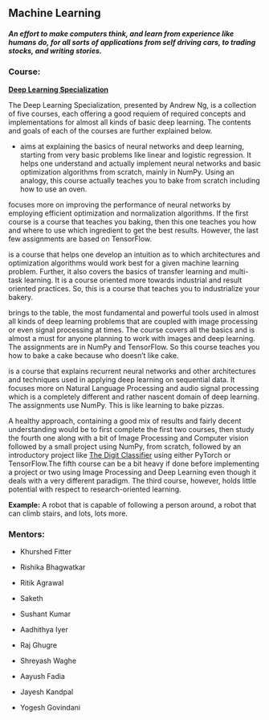 ## Machine Learning

##### An effort to make computers think, and learn from experience like humans do, for all sorts of applications from self driving cars, to trading stocks, and writing stories.

### Course: 

[**Deep Learning Specialization**](https://www.coursera.org/specializations/deep-learning?)

The Deep Learning Specialization, presented by Andrew Ng, is a collection of five courses, each offering a good requiem of required concepts and implementations for almost all kinds of basic deep learning. The contents and goals of each of the courses are further explained below.

* aims at explaining the basics of neural networks and deep learning, starting from very basic problems like linear and logistic regression. It helps one understand and actually implement neural networks and basic optimization algorithms from scratch, mainly in NumPy. Using an analogy, this course actually teaches you to bake from scratch including how to use an oven.

 focuses more on improving the performance of neural networks by employing efficient optimization and normalization algorithms. If the first course is a course that teaches you baking, then this one teaches you how and where to use which ingredient to get the best results. However, the last few assignments are based on TensorFlow.

 is a course that helps one develop an intuition as to which architectures and optimization algorithms would work best for a given machine learning problem. Further, it also covers the basics of transfer learning and multi-task learning. It is a course oriented more towards industrial and result oriented practices. So, this is a course that teaches you to industrialize your bakery.

 brings to the table, the most fundamental and powerful tools used in almost all kinds of deep learning problems that are coupled with image processing or even signal processing at times. The course covers all the basics and is almost a must for anyone planning to work with images and deep learning. The assignments are in NumPy and TensorFlow. So this course teaches you how to bake a cake because who doesn’t like cake.

 is a course that explains recurrent neural networks and other architectures and techniques used in applying deep learning on sequential data. It focuses more on Natural Language Processing and audio signal processing which is a completely different and rather nascent domain of deep learning. The assignments use NumPy. This is like learning to bake pizzas.

A healthy approach, containing a good mix of results and fairly decent understanding would be to first complete the first two courses, then study the fourth one along with a bit of Image Processing and Computer vision followed by a small project using NumPy, from scratch, followed by an introductory project like [The Digit Classifier](http://www.ivlabs.in/mnist.html) using either PyTorch or TensorFlow.The fifth course can be a bit heavy if done before implementing a project or two using Image Processing and Deep Learning even though it deals with a very different paradigm. The third course, however, holds little potential with respect to research-oriented learning.

**Example:** A robot that is capable of following a person around, a robot that can climb stairs, and lots, lots more.

### Mentors:

* Khurshed Fitter

* Rishika Bhagwatkar

* Ritik Agrawal

* Saketh

* Sushant Kumar

* Aadhithya Iyer

* Raj Ghugre

* Shreyash Waghe

* Aayush Fadia

* Jayesh Kandpal

* Yogesh Govindani